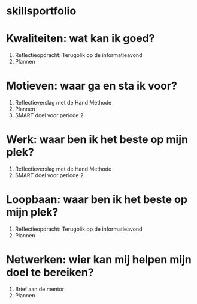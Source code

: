 # skillsportfolio

# Kwaliteiten: wat kan ik goed?
1. Reflectieopdracht: Terugblik op de informatieavond
2. Plannen

# Motieven: waar ga en sta ik voor?
1. Reflectieverslag met de Hand Methode
2. Plannen
3. SMART doel voor periode 2

# Werk: waar ben ik het beste op mijn plek?
1. Reflectieverslag met de Hand Methode
2. SMART doel voor periode 2

# Loopbaan: waar ben ik het beste op mijn plek?
1. Reflectieopdracht: Terugblik op de informatieavond
2. Plannen

# Netwerken: wier kan mij helpen mijn doel te bereiken?
1. Brief aan de mentor
2. Plannen
